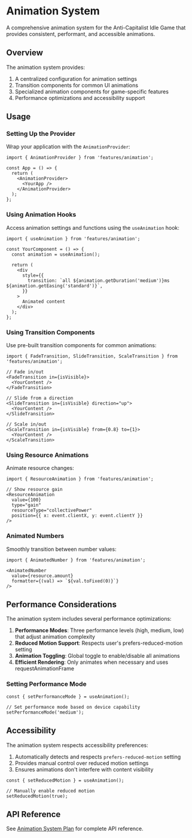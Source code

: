 # Animation System

A comprehensive animation system for the Anti-Capitalist Idle Game that provides consistent, performant, and accessible animations.

## Overview

The animation system provides:

1. A centralized configuration for animation settings
2. Transition components for common UI animations
3. Specialized animation components for game-specific features
4. Performance optimizations and accessibility support

## Usage

### Setting Up the Provider

Wrap your application with the `AnimationProvider`:

```tsx
import { AnimationProvider } from 'features/animation';

const App = () => {
  return (
    <AnimationProvider>
      <YourApp />
    </AnimationProvider>
  );
};
```

### Using Animation Hooks

Access animation settings and functions using the `useAnimation` hook:

```tsx
import { useAnimation } from 'features/animation';

const YourComponent = () => {
  const animation = useAnimation();
  
  return (
    <div
      style={{
        transition: `all ${animation.getDuration('medium')}ms ${animation.getEasing('standard')}`,
      }}
    >
      Animated content
    </div>
  );
};
```

### Using Transition Components

Use pre-built transition components for common animations:

```tsx
import { FadeTransition, SlideTransition, ScaleTransition } from 'features/animation';

// Fade in/out
<FadeTransition in={isVisible}>
  <YourContent />
</FadeTransition>

// Slide from a direction
<SlideTransition in={isVisible} direction="up">
  <YourContent />
</SlideTransition>

// Scale in/out
<ScaleTransition in={isVisible} from={0.8} to={1}>
  <YourContent />
</ScaleTransition>
```

### Using Resource Animations

Animate resource changes:

```tsx
import { ResourceAnimation } from 'features/animation';

// Show resource gain
<ResourceAnimation
  value={100}
  type="gain"
  resourceType="collectivePower"
  position={{ x: event.clientX, y: event.clientY }}
/>
```

### Animated Numbers

Smoothly transition between number values:

```tsx
import { AnimatedNumber } from 'features/animation';

<AnimatedNumber
  value={resource.amount}
  formatter={(val) => `${val.toFixed(0)}`}
/>
```

## Performance Considerations

The animation system includes several performance optimizations:

1. **Performance Modes**: Three performance levels (high, medium, low) that adjust animation complexity
2. **Reduced Motion Support**: Respects user's prefers-reduced-motion setting
3. **Animation Toggling**: Global toggle to enable/disable all animations
4. **Efficient Rendering**: Only animates when necessary and uses requestAnimationFrame

### Setting Performance Mode

```tsx
const { setPerformanceMode } = useAnimation();

// Set performance mode based on device capability
setPerformanceMode('medium');
```

## Accessibility

The animation system respects accessibility preferences:

1. Automatically detects and respects `prefers-reduced-motion` setting
2. Provides manual control over reduced motion settings
3. Ensures animations don't interfere with content visibility

```tsx
const { setReducedMotion } = useAnimation();

// Manually enable reduced motion
setReducedMotion(true);
```

## API Reference

See [Animation System Plan](/docs/features/visual-design/animation-system-plan.md) for complete API reference.